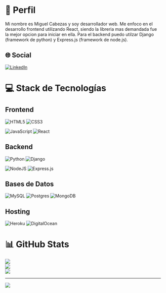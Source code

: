 # 💫 Perfil
Mi nombre es Miguel Cabezas y soy desarrollador web.
Me enfoco en el desarrollo frontend utilizando React, siendo la libreria mas demandada fue la mejor opcion para iniciar en ella.
Para el backend puedo utilzar Django (framework de python) y Express.js (framework de node.js).


## 🌐 Social
[![LinkedIn](https://img.shields.io/badge/LinkedIn-%230077B5.svg?logo=linkedin&logoColor=white)](https://linkedin.com/in/miguel-cabezas-9890a7242) 

# 💻 Stack de Tecnologías
## Frontend
![HTML5](https://img.shields.io/badge/html5-%23E34F26.svg?style=for-the-badge&logo=html5&logoColor=white) ![CSS3](https://img.shields.io/badge/css3-%231572B6.svg?style=for-the-badge&logo=css3&logoColor=white)

![JavaScript](https://img.shields.io/badge/javascript-%23323330.svg?style=for-the-badge&logo=javascript&logoColor=%23F7DF1E) ![React](https://img.shields.io/badge/react-%2320232a.svg?style=for-the-badge&logo=react&logoColor=%2361DAFB)
## Backend
![Python](https://img.shields.io/badge/python-3670A0?style=for-the-badge&logo=python&logoColor=ffdd54) ![Django](https://img.shields.io/badge/django-%23092E20.svg?style=for-the-badge&logo=django&logoColor=white) 

![NodeJS](https://img.shields.io/badge/node.js-6DA55F?style=for-the-badge&logo=node.js&logoColor=white) ![Express.js](https://img.shields.io/badge/express.js-%23404d59.svg?style=for-the-badge&logo=express&logoColor=%2361DAFB) 
## Bases de Datos
![MySQL](https://img.shields.io/badge/mysql-%2300f.svg?style=for-the-badge&logo=mysql&logoColor=white) ![Postgres](https://img.shields.io/badge/postgres-%23316192.svg?style=for-the-badge&logo=postgresql&logoColor=white) ![MongoDB](https://img.shields.io/badge/MongoDB-%234ea94b.svg?style=for-the-badge&logo=mongodb&logoColor=white)
## Hosting
![Heroku](https://img.shields.io/badge/heroku-%23430098.svg?style=for-the-badge&logo=heroku&logoColor=white) ![DigitalOcean](https://img.shields.io/badge/DigitalOcean-%230167ff.svg?style=for-the-badge&logo=digitalOcean&logoColor=white) 
# 📊 GitHub Stats
![](https://github-readme-stats.vercel.app/api?username=migueldev81&theme=dark&hide_border=false&include_all_commits=false&count_private=false)<br/>
![](https://github-readme-streak-stats.herokuapp.com/?user=migueldev81&theme=dark&hide_border=false)<br/>
![](https://github-readme-stats.vercel.app/api/top-langs/?username=migueldev81&theme=dark&hide_border=false&include_all_commits=false&count_private=false&layout=compact)

---
[![](https://visitcount.itsvg.in/api?id=migueldev81&icon=0&color=0)](https://visitcount.itsvg.in)
